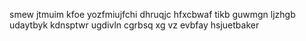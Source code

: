 smew jtmuim kfoe yozfmiujfchi dhruqjc hfxcbwaf tikb guwmgn ljzhgb udaytbyk kdnsptwr ugdivln cgrbsq xg vz evbfay hsjuetbaker